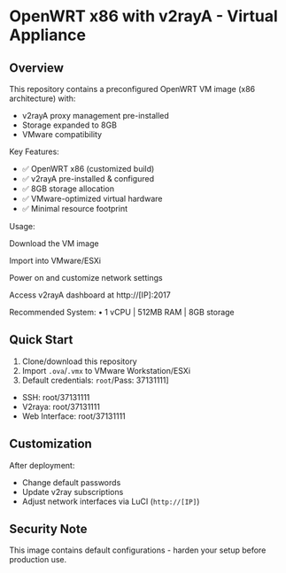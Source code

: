 # OpenWRT x86 with v2rayA - Virtual Appliance

## Overview
This repository contains a preconfigured OpenWRT VM image (x86 architecture) with:
- v2rayA proxy management pre-installed
- Storage expanded to 8GB
- VMware compatibility

Key Features:
- ✅ OpenWRT x86 (customized build)
- ✅ v2rayA pre-installed & configured
- ✅ 8GB storage allocation
- ✅ VMware-optimized virtual hardware
- ✅ Minimal resource footprint

Usage:

Download the VM image

Import into VMware/ESXi

Power on and customize network settings

Access v2rayA dashboard at http://[IP]:2017

Recommended System:
• 1 vCPU | 512MB RAM | 8GB storage


## Quick Start
1. Clone/download this repository
2. Import `.ova`/`.vmx` to VMware Workstation/ESXi
3. Default credentials: `root`/Pass: 37131111]

  - SSH: root/37131111
  - V2raya: root/37131111
  - Web Interface: root/37131111
   
## Customization
After deployment:
- Change default passwords
- Update v2ray subscriptions
- Adjust network interfaces via LuCI (`http://[IP]`)

## Security Note
This image contains default configurations - harden your setup before production use.

